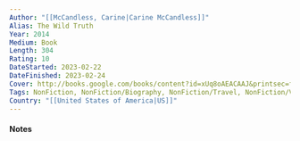 ```yaml
---
Author: "[[McCandless, Carine|Carine McCandless]]"
Alias: The Wild Truth
Year: 2014
Medium: Book
Length: 304 
Rating: 10
DateStarted: 2023-02-22 
DateFinished: 2023-02-24
Cover: http://books.google.com/books/content?id=xUq8oAEACAAJ&printsec=frontcover&img=1&zoom=1&source=gbs_api
Tags: NonFiction, NonFiction/Biography, NonFiction/Travel, NonFiction/Vagabonds, NonFiction/Dropouts, Favorite, Topic/Survival, Topic/MentalHealth, Topic/Family, Topic/Abuse, NonFiction/Biography 
Country: "[[United States of America|US]]"
---
```

#### Notes
